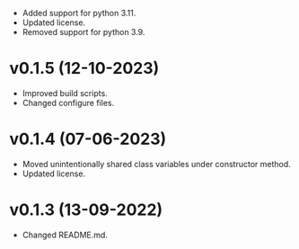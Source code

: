 * Added support for python 3.11.
* Updated license.
* Removed support for python 3.9.
# v0.1.5 (12-10-2023)
* Improved build scripts. 
* Changed configure files.
# v0.1.4 (07-06-2023)
- Moved unintentionally shared class variables under constructor method.
- Updated license.
# v0.1.3 (13-09-2022)
- Changed README.md.